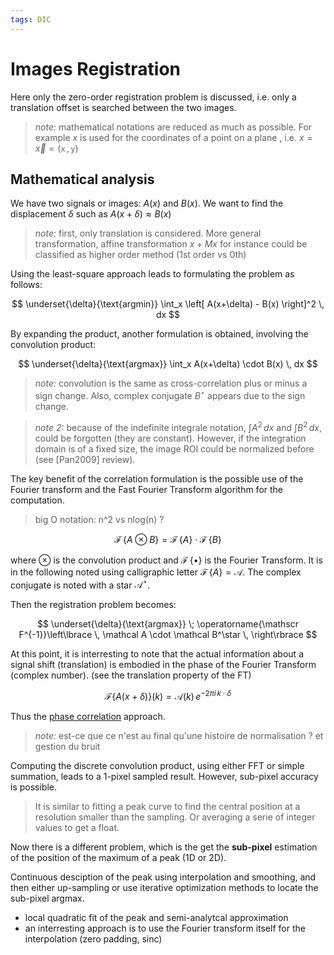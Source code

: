 ```yaml
---
tags: DIC
---
```


# Images Registration

Here only the zero-order registration problem is discussed, i.e. only a translation offset is searched between the two images.

> _note:_ mathematical notations are reduced as much as possible. For example $x$ is used for the coordinates of a point on a plane , i.e. $x = \vec x = (\mathtt x \,, \mathtt y)$

## Mathematical analysis

We have two signals or images: $A(x)$ and $B(x)$. We want to find the displacement $\delta$ such as $A(x+\delta)\approx B(x)$

> _note:_ first, only translation is considered. More general transformation, affine transformation $x + Mx$ for instance could be classified as higher order method (1st order vs 0th)

Using the least-square approach leads to formulating the problem as follows:

$$
\underset{\delta}{\text{argmin}} \int_x \left[ A(x+\delta) - B(x) \right]^2 \, dx
$$

By expanding the product, another formulation is obtained, involving the convolution product:

$$
\underset{\delta}{\text{argmax}} \int_x A(x+\delta) \cdot B(x) \,  dx
$$

> _note:_ convolution is the same as cross-correlation plus or minus a sign change. Also, complex conjugate $B^\star$ appears due to the sign change.

> _note 2:_ because of the indefinite integrale notation, $\int A^2 \,dx$ and $\int B^2 \,dx$, could be forgotten (they are constant). However, if the integration domain is of a fixed size, the image ROI could be normalized before (see [Pan2009] review).

The key benefit of the correlation formulation is the possible use of the Fourier transform and the Fast Fourier Transform algorithm for the computation. 

> big O notation: n^2 vs nlog(n) ?

$$
\operatorname{\mathscr F} \left\lbrace A \otimes B \right\rbrace =
\operatorname{\mathscr F}\left\lbrace A\right\rbrace  \cdot   \operatorname{\mathscr F}\left\lbrace B\right\rbrace
$$

where $\otimes$ is the convolution product and $\operatorname{\mathscr F}\left\lbrace \bullet \right\rbrace$ is the Fourier Transform. It is in the following noted using calligraphic letter $\operatorname{\mathscr F}\left\lbrace A \right\rbrace = \mathcal A$. The complex conjugate is noted with a star $\mathcal A^\star$.

Then the registration problem becomes:

$$
\underset{\delta}{\text{argmax}} \; \operatorname{\mathscr F^{-1}}\left\lbrace \, \mathcal A \cdot \mathcal B^\star \, \right\rbrace
$$

At this point, it is interresting to note that the actual information about a signal shift (translation) is embodied in the phase of the Fourier Transform (complex number). (see the translation property of the FT)

$$
\mathscr F \lbrace A(x+\delta) \rbrace(k) =  \mathcal A(k) \, e^{-2\pi i \, k \cdot \delta}
$$

Thus the [phase correlation](https://en.wikipedia.org/wiki/Phase_correlation) approach. 

> _note:_ est-ce que ce n'est au final qu'une histoire de normalisation ? et gestion du bruit

Computing the discrete convolution product, using either FFT or simple summation, leads to a 1-pixel sampled result. However, sub-pixel accuracy is possible. 

> It is similar to fitting a peak curve to find the central position at a resolution smaller than the sampling. Or averaging a serie of integer values to get a float. 

Now there is a different problem, which is the get the **sub-pixel** estimation of the position of the maximum of a peak (1D or 2D).

Continuous desciption of the peak using interpolation and smoothing, and then either up-sampling or use iterative optimization methods to locate the sub-pixel argmax.

- local quadratic fit of the peak and semi-analytcal approximation
- an interresting approach is to use the Fourier transform itself for the interpolation (zero padding, sinc)
